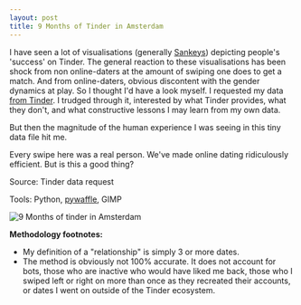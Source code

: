 ```yaml
---
layout: post
title: 9 Months of Tinder in Amsterdam
---
```


I have seen a lot of visualisations (generally [Sankeys](https://en.wikipedia.org/wiki/Sankey_diagram)) depicting people's 'success' on Tinder. The general reaction to these visualisations has been shock from non online-daters at the amount of swiping one does to get a match. And from online-daters, obvious discontent with the gender dynamics at play. So I thought I'd have a look myself. I requested my data [from Tinder](https://account.gotinder.com/data). I trudged through it, interested by what Tinder provides, what they don't, and what constructive lessons I may learn from my own data. 

But then the magnitude of the human experience I was seeing in this tiny data file hit me. 

Every swipe here was a real person. We've made online dating ridiculously efficient. But is this a good thing?

Source: Tinder data request

Tools: Python, [pywaffle](https://github.com/ligyxy/PyWaffle), GIMP

![9 Months of tinder in Amsterdam](http://rian-van-den-ander.github.io/images/visu/tinder_9months.png "9 Months of Tinder in Amsterdam")

**Methodology footnotes:**
* My definition of a "relationship" is simply 3 or more dates. 
* The method is obviously not 100% accurate. It does not account for bots, those who are inactive who would have liked me back, those who I swiped left or right on more than once as they recreated their accounts, or dates I went on outside of the Tinder ecosystem.
